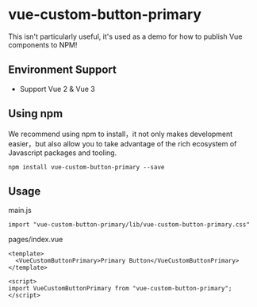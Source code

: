 # vue-custom-button-primary

This isn't particularly useful, it's used as a demo for how to publish Vue components to NPM!

## Environment Support

- Support Vue 2 & Vue 3

## Using npm

We recommend using npm to install，it not only makes development easier，but also allow you to take advantage of the rich ecosystem of Javascript packages and tooling.

```
npm install vue-custom-button-primary --save
```

## Usage

main.js

```
import "vue-custom-button-primary/lib/vue-custom-button-primary.css"
```

pages/index.vue

```
<template>
  <VueCustomButtonPrimary>Primary Button</VueCustomButtonPrimary>
</template>

<script>
import VueCustomButtonPrimary from "vue-custom-button-primary";
</script>
```
